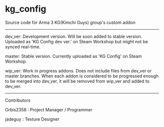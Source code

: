 # kg_config
Source code for Arma 3 KG(Kimchi Guys) group's custom addon

----

dev_ver: Development version. Will be soon added to stable version. Uploaded as 'KG Config dev ver.' on Steam Workshop but might not be synced real-time.

master: Stable version. Currently uploaded as 'KG Config' on Steam Workshop.

wip_ver: Work in progress addons. Does not include files from dev_ver or master branches. When each addon is considered to be progressed enough to be merged into dev_ver, it will be removed from wip_ver and added to dev_ver.

----

Contributors

Orbis2358 : Project Manager / Programmer

jadeguy : Texture Designer
